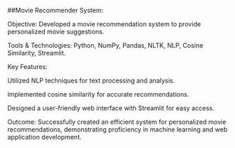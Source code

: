 ##Movie Recommender System:

Objective: Developed a movie recommendation system to provide personalized movie suggestions.

Tools & Technologies: Python, NumPy, Pandas, NLTK, NLP, Cosine Similarity, Streamlit.

Key Features:

Utilized NLP techniques for text processing and analysis.

Implemented cosine similarity for accurate recommendations.

Designed a user-friendly web interface with Streamlit for easy access.

Outcome: Successfully created an efficient system for personalized movie recommendations, demonstrating proficiency in machine learning and web application development.
